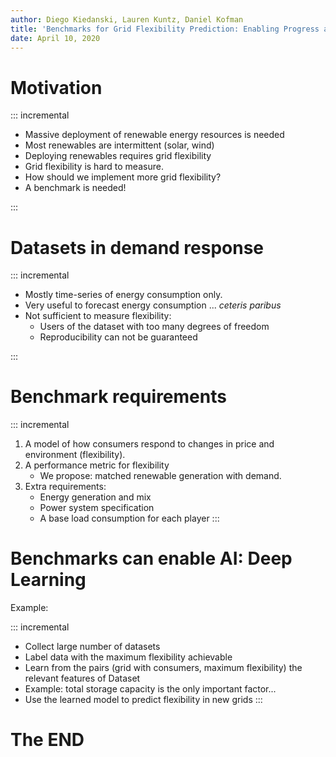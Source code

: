 ```yaml
---
author: Diego Kiedanski, Lauren Kuntz, Daniel Kofman
title: 'Benchmarks for Grid Flexibility Prediction: Enabling Progress and Machine Learning Applications'
date: April 10, 2020
---
```


# Motivation

::: incremental

* Massive deployment of renewable energy resources is needed
* Most renewables are intermittent (solar, wind)
* Deploying renewables requires grid flexibility 
* Grid flexibility is hard to measure.
* How should we implement more grid flexibility?
* A benchmark is needed!

:::

# Datasets in demand response

::: incremental

* Mostly time-series of energy consumption only.
* Very useful to forecast energy consumption ... _ceteris paribus_
* Not sufficient to measure flexibility:
    -  Users of the dataset with too many degrees of freedom
    -  Reproducibility can not be guaranteed

:::


# Benchmark requirements

::: incremental

1. A model of how consumers respond to changes in price and environment
   (flexibility).
2. A performance metric for flexibility
    - We propose: matched renewable generation with demand.
3. Extra requirements:
    - Energy generation and mix
    - Power system specification
    - A base load consumption for each player
:::



# Benchmarks can enable AI: Deep Learning

Example:

::: incremental
* Collect large number of datasets
* Label data with the maximum flexibility achievable
* Learn from the pairs (grid with consumers, maximum flexibility) the relevant features of Dataset
* Example: total storage capacity is the only important factor...
* Use the learned model to predict flexibility in new grids
:::


# The END
